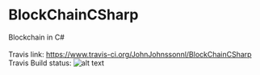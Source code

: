 # BlockChainCSharp
Blockchain in C#<BR><BR>
Travis link: https://www.travis-ci.org/JohnJohnssonnl/BlockChainCSharp<BR>
Travis Build status:   ![alt text](https://travis-ci.org/JohnJohnssonnl/BlockChainCSharp.svg?branch=master)<BR><BR>
